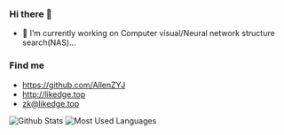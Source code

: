 ### Hi there 👋

- 🔭 I’m currently working on Computer visual/Neural network structure search(NAS)...

### Find me

- <https://github.com/AllenZYJ>
- <http://likedge.top>
- <zk@likedge.top>

![Github Stats](https://github-readme-stats.vercel.app/api?username=AllenZYJ&show_icons=true&theme=dark&count_private=true)
![Most Used Languages](https://github-readme-stats.vercel.app/api/top-langs/?username=AllenZYJ&theme=dark&layout=compact)
